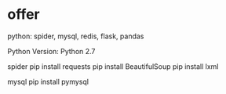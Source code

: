 # offer
python: 
spider, mysql, redis, flask, pandas

Python Version: Python 2.7

spider
pip install requests
pip install BeautifulSoup
pip install lxml

mysql
pip install pymysql

